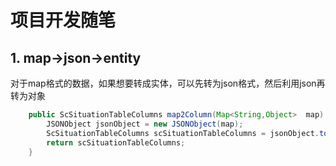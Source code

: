 # 项目开发随笔

## 1. map->json->entity

对于map格式的数据，如果想要转成实体，可以先转为json格式，然后利用json再转为对象

```java
    public ScSituationTableColumns map2Column(Map<String,Object>  map) {
        JSONObject jsonObject = new JSONObject(map);
        ScSituationTableColumns scSituationTableColumns = jsonObject.toJavaObject(ScSituationTableColumns.class);
        return scSituationTableColumns;
    }
```

